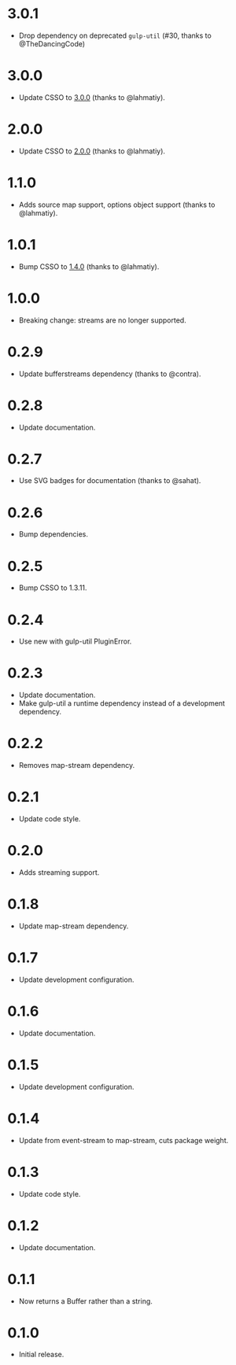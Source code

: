 # 3.0.1

* Drop dependency on deprecated `gulp-util` (#30, thanks to @TheDancingCode)

# 3.0.0

* Update CSSO to [3.0.0](https://github.com/css/csso/releases/tag/v3.0.0) (thanks to @lahmatiy).

# 2.0.0

* Update CSSO to [2.0.0](https://github.com/css/csso/releases/tag/v2.0.0) (thanks to @lahmatiy).

# 1.1.0

* Adds source map support, options object support (thanks to @lahmatiy).

# 1.0.1

* Bump CSSO to [1.4.0](https://github.com/css/csso/releases/tag/v1.4.0) (thanks to @lahmatiy).

# 1.0.0

* Breaking change: streams are no longer supported.

# 0.2.9

* Update bufferstreams dependency (thanks to @contra).

# 0.2.8

* Update documentation.

# 0.2.7

* Use SVG badges for documentation (thanks to @sahat).

# 0.2.6

* Bump dependencies.

# 0.2.5

* Bump CSSO to 1.3.11.

# 0.2.4

* Use new with gulp-util PluginError.

# 0.2.3

* Update documentation.
* Make gulp-util a runtime dependency instead of a development dependency.

# 0.2.2

* Removes map-stream dependency.

# 0.2.1

* Update code style.

# 0.2.0

* Adds streaming support.

# 0.1.8

* Update map-stream dependency.

# 0.1.7

* Update development configuration.

# 0.1.6

* Update documentation.

# 0.1.5

* Update development configuration.

# 0.1.4

* Update from event-stream to map-stream, cuts package weight.

# 0.1.3

* Update code style.

# 0.1.2

* Update documentation.

# 0.1.1

* Now returns a Buffer rather than a string.

# 0.1.0

* Initial release.
